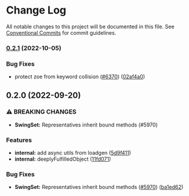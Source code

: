 # Change Log

All notable changes to this project will be documented in this file.
See [Conventional Commits](https://conventionalcommits.org) for commit guidelines.

### [0.2.1](https://github.com/Agoric/agoric-sdk/compare/@agoric/internal@0.2.0...@agoric/internal@0.2.1) (2022-10-05)


### Bug Fixes

* protect zoe from keyword collision ([#6370](https://github.com/Agoric/agoric-sdk/issues/6370)) ([02af4a0](https://github.com/Agoric/agoric-sdk/commit/02af4a07ad1f99b545d0bf525bd1ea97d74639d1))



## 0.2.0 (2022-09-20)


### ⚠ BREAKING CHANGES

* **SwingSet:** Representatives inherit bound methods (#5970)

### Features

* **internal:** add async utils from loadgen ([5d9f411](https://github.com/Agoric/agoric-sdk/commit/5d9f411a124e4028cd88764084999fb1fd791609))
* **internal:** deeplyFulfilledObject ([11fd071](https://github.com/Agoric/agoric-sdk/commit/11fd071005741719286ae6a1bb6bb9a7fd1f65b7))


### Bug Fixes

* **SwingSet:** Representatives inherit bound methods ([#5970](https://github.com/Agoric/agoric-sdk/issues/5970)) ([ba1ed62](https://github.com/Agoric/agoric-sdk/commit/ba1ed62062a63862e2eecb598b0bd1d2ac828e1f))
